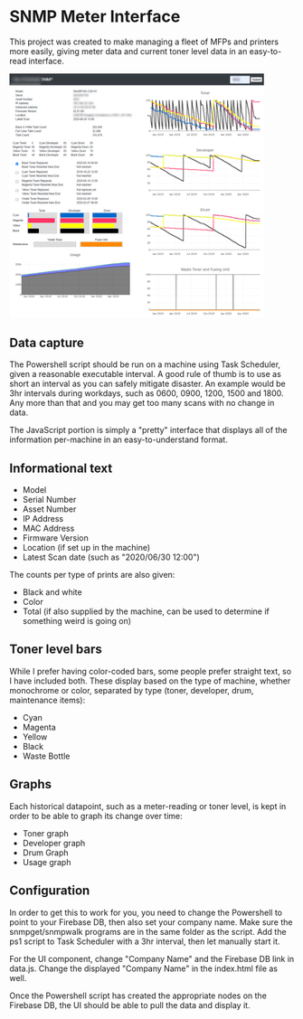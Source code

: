 # SNMP Meter Interface

This project was created to make managing a fleet of MFPs and printers more easily, giving meter data and current toner level data in an easy-to-read interface.

<img src="snmp_meter_ui.png" width=450px>

## Data capture

The Powershell script should be run on a machine using Task Scheduler, given a reasonable executable interval.  A good rule of thumb is to use as short an interval as you can safely mitigate disaster.  An example would be 3hr intervals during workdays, such as 0600, 0900, 1200, 1500 and 1800.  Any more than that and you may get too many scans with no change in data.

The JavaScript portion is simply a "pretty" interface that displays all of the information per-machine in an easy-to-understand format.

## Informational text

- Model
- Serial Number
- Asset Number
- IP Address
- MAC Address
- Firmware Version
- Location (if set up in the machine)
- Latest Scan date (such as "2020/06/30 12:00")

The counts per type of prints are also given:
- Black and white
- Color
- Total (if also supplied by the machine, can be used to determine if something weird is going on)

## Toner level bars

While I prefer having color-coded bars, some people prefer straight text, so I have included both.  These display based on the type of machine, whether monochrome or color, separated by type (toner, developer, drum, maintenance items):

- Cyan
- Magenta
- Yellow
- Black
- Waste Bottle

## Graphs

Each historical datapoint, such as a meter-reading or toner level, is kept in order to be able to graph its change over time:

- Toner graph
- Developer graph
- Drum Graph
- Usage graph

## Configuration

In order to get this to work for you, you need to change the Powershell to point to your Firebase DB, then also set your company name.  Make sure the snmpget/snmpwalk programs are in the same folder as the script.  Add the ps1 script to Task Scheduler with a 3hr interval, then let manually start it.

For the UI component, change "Company Name" and the Firebase DB link in data.js.  Change the displayed "Company Name" in the index.html file as well.

Once the Powershell script has created the appropriate nodes on the Firebase DB, the UI should be able to pull the data and display it.
